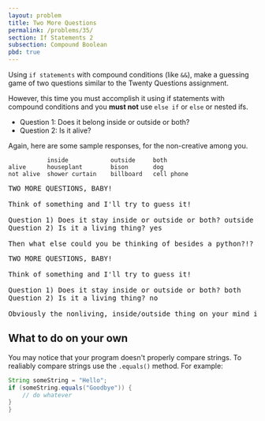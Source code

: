 ```yaml
---
layout: problem
title: Two More Questions
permalink: /problems/35/
section: If Statements 2
subsection: Compound Boolean
pbd: true
---
```

Using `if statements` with compound conditions (like `&&`), make a guessing game of two 
questions similar to the Twenty Questions assignment.

However, this time you must accomplish it using if statements with compound 
conditions and you **must not** use `else if` or `else` or nested ifs.

- Question 1: Does it belong inside or outside or both?
- Question 2: Is it alive?

Again, here are some sample responses, for the non-creative among you.

```
           inside            outside     both
alive      houseplant        bison       dog
not alive  shower curtain    billboard   cell phone
```

<pre class="terminal">
TWO MORE QUESTIONS, BABY!

Think of something and I'll try to guess it!

Question 1) Does it stay inside or outside or both? <kbd>outside</kbd>
Question 2) Is it a living thing? <kbd>yes</kbd>

Then what else could you be thinking of besides a python?!?
</pre>


<pre class="terminal">
TWO MORE QUESTIONS, BABY!

Think of something and I'll try to guess it!

Question 1) Does it stay inside or outside or both? <kbd>both</kbd>
Question 2) Is it a living thing? <kbd>no</kbd>

Obviously the nonliving, inside/outside thing on your mind is a dead ant!
</pre>

## What to do on your own
You may notice that your program doesn't properly compare strings. To realiably compare strings
use the `.equals()` method. For example:
```java
String someString = "Hello";
if (someString.equals("Goodbye")) {
    // do whatever  
}
}
```